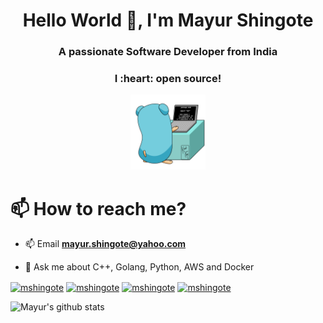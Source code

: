 <h1 align="center">Hello World 👋, I'm Mayur Shingote</h1>
<h3 align="center">A passionate Software Developer from India</h3>
<h3 align="center">I :heart: open source!</h3>


  

<p align="center">
  <img src="https://github.com/DhananjaySisode/DhananjaySisode/blob/master/assets/go.gif"  height="120" />
</p>


# 📫 How to reach me?

- 📫 Email **mayur.shingote@yahoo.com**

- 💬 Ask me about C++, Golang, Python, AWS and Docker

 <p float="centre">
<a href="https://twitter.com/mayur_shingote" target="blank"><img align="center" src="https://cdn.jsdelivr.net/npm/simple-icons@3.0.1/icons/twitter.svg" alt="mshingote" height="30" width="30" /></a>
<a href="https://www.linkedin.com/in/mshingote/" target="blank"><img align="center" src="https://cdn.jsdelivr.net/npm/simple-icons@3.0.1/icons/linkedin.svg" alt="mshingote" height="30" width="30" /></a>
<a href="https://fb.com/shingote.mayur" target="blank"><img align="center" src="https://cdn.jsdelivr.net/npm/simple-icons@3.0.1/icons/facebook.svg" alt="mshingote" height="30" width="30" /></a>
<a href="https://www.instagram.com/mayur.shingote/" target="blank"><img align="center" src="https://cdn.jsdelivr.net/npm/simple-icons@3.0.1/icons/instagram.svg" alt="mshingote" height="30" width="30" /></a>
</p>

![Mayur's github stats](https://github-readme-stats.vercel.app/api?username=mshingote&show_icons=true)


<!--
**mshingote/mshingote** is a ✨ _special_ ✨ repository because its `README.md` (this file) appears on your GitHub profile.

Here are some ideas to get you started:

- 🔭 I’m currently working on ...
- 🌱 I’m currently learning ...
- 👯 I’m looking to collaborate on ...
- 🤔 I’m looking for help with ...
- 💬 Ask me about ...
- 📫 How to reach me: ...
- 😄 Pronouns: ...
- ⚡ Fun fact: ...
-->
